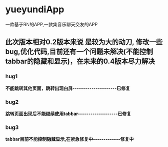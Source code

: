 # yueyundiApp
一款基于RN的APP,一款集音乐聊天交友的APP

## 此次版本相对0.2版本来说 是较为大的动刀, 修改一些bug,优化代码,目前还有一个问题未解决(不能控制tabbar的隐藏和显示)，在未来的0.4版本尽力解决

### hug1
 **不能跳转其他页面，跳转出现白屏---------------------已修复**
### bug2
 **跳转页面出现后不能继续使用tabbar-------------------已修复**
### bug3
 **tabbar目前不能控制隐藏显示,在紧急修复中-------------修复中**
